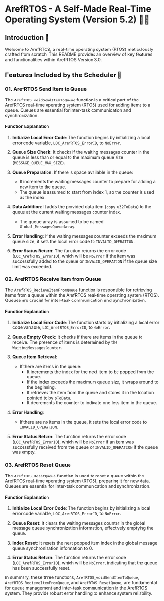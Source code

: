 # ArefRTOS - A Self-Made Real-Time Operating System (Version 5.2) 👨‍💻

## Introduction 🌟

Welcome to ArefRTOS, a real-time operating system (RTOS) meticulously crafted from scratch. This README provides an overview of key features and functionalities within ArefRTOS Version 3.0.

## Features Included by the Scheduler 🚀

### 01. ArefRTOS Send Item to Queue

The `ArefRTOS_voidSendItemToQueue` function is a critical part of the ArefRTOS real-time operating system (RTOS) used for adding items to a queue. Queues are essential for inter-task communication and synchronization.

#### Function Explanation

1. **Initialize Local Error Code**: The function begins by initializing a local error code variable, `LOC_ArefRTOS_ErrorID`, to `NoError`.

2. **Queue Size Check**: It checks if the waiting messages counter in the queue is less than or equal to the maximum queue size (`MESSAGE_QUEUE_MAX_SIZE`).

3. **Queue Preparation**: If there is space available in the queue:
   - It increments the waiting messages counter to prepare for adding a new item to the queue.
   - The queue is assumed to start from index 1, so the counter is used as the index.

4. **Data Addition**: It adds the provided data item (`copy_u32ToData`) to the queue at the current waiting messages counter index.
   - The queue array is assumed to be named `Global_MessagesQueueArray`.

5. **Error Handling**: If the waiting messages counter exceeds the maximum queue size, it sets the local error code to `INVALID_OPERATION`.

6. **Error Status Return**: The function returns the error code (`LOC_ArefRTOS_ErrorID`), which will be `NoError` if the item was successfully added to the queue or `INVALID_OPERATION` if the queue size limit was exceeded.

### 02. ArefRTOS Receive Item from Queue

The `ArefRTOS_RecieveItemFromQueue` function is responsible for retrieving items from a queue within the ArefRTOS real-time operating system (RTOS). Queues are crucial for inter-task communication and synchronization.

#### Function Explanation

1. **Initialize Local Error Code**: The function starts by initializing a local error code variable, `LOC_ArefRTOS_ErrorID`, to `NoError`.

2. **Queue Empty Check**: It checks if there are items in the queue to receive. The presence of items is determined by the `WaitingMessagesCounter`.

3. **Queue Item Retrieval**:
   - If there are items in the queue:
     - It increments the index for the next item to be popped from the queue.
     - If the index exceeds the maximum queue size, it wraps around to the beginning.
     - It retrieves the item from the queue and stores it in the location pointed to by `pToData`.
     - It decrements the counter to indicate one less item in the queue.

4. **Error Handling**:
   - If there are no items in the queue, it sets the local error code to `INVALID_OPERATION`.

5. **Error Status Return**: The function returns the error code (`LOC_ArefRTOS_ErrorID`), which will be `NoError` if an item was successfully received from the queue or `INVALID_OPERATION` if the queue was empty.

### 03. ArefRTOS Reset Queue

The `ArefRTOS_ResetQueue` function is used to reset a queue within the ArefRTOS real-time operating system (RTOS), preparing it for new data. Queues are essential for inter-task communication and synchronization.

#### Function Explanation

1. **Initialize Local Error Code**: The function begins by initializing a local error code variable, `LOC_ArefRTOS_ErrorID`, to `NoError`.

2. **Queue Reset**: It clears the waiting messages counter in the global message queue synchronization information, effectively emptying the queue.

3. **Index Reset**: It resets the next popped item index in the global message queue synchronization information to 0.

4. **Error Status Return**: The function returns the error code (`LOC_ArefRTOS_ErrorID`), which will be `NoError`, indicating that the queue has been successfully reset.


In summary, these three functions, `ArefRTOS_voidSendItemToQueue`, `ArefRTOS_RecieveItemFromQueue`, and `ArefRTOS_ResetQueue`, are fundamental for queue management and inter-task communication in the ArefRTOS system. They provide robust error handling to enhance system reliability.
